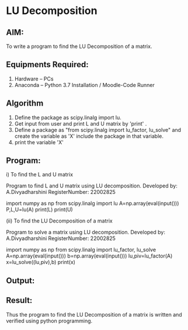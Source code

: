 # LU Decomposition 

## AIM:
To write a program to find the LU Decomposition of a matrix.

## Equipments Required:
1. Hardware – PCs
2. Anaconda – Python 3.7 Installation / Moodle-Code Runner

## Algorithm
1. Define the package as scipy.linalg import lu.
2. Get input from user and print L and U matrix by 'print' .
3. Define a package as "from scipy.linalg import lu_factor, lu_solve" and create the variable as 'X' include the package in that variable.
4. print the variable 'X'
## Program:

i) To find the L and U matrix

Program to find L and U matrix using LU decomposition.
Developed by: A.Divyadharshini
RegisterNumber: 22002825

import numpy as np
from scipy.linalg import lu
A=np.array(eval(input()))
P,L,U=lu(A)
print(L)
print(U)

(ii) To find the LU Decomposition of a matrix

Program to solve a matrix using LU decomposition.
Developed by: A.Divyadharshini
RegisterNumber: 22002825

import numpy as np
from scipy.linalg import lu_factor, lu_solve
A=np.array(eval(input()))
b=np.array(eval(input()))
lu,piv=lu_factor(A)
x=lu_solve((lu,piv),b)
print(x)

## Output:


## Result:
Thus the program to find the LU Decomposition of a matrix is written and verified using python programming.


